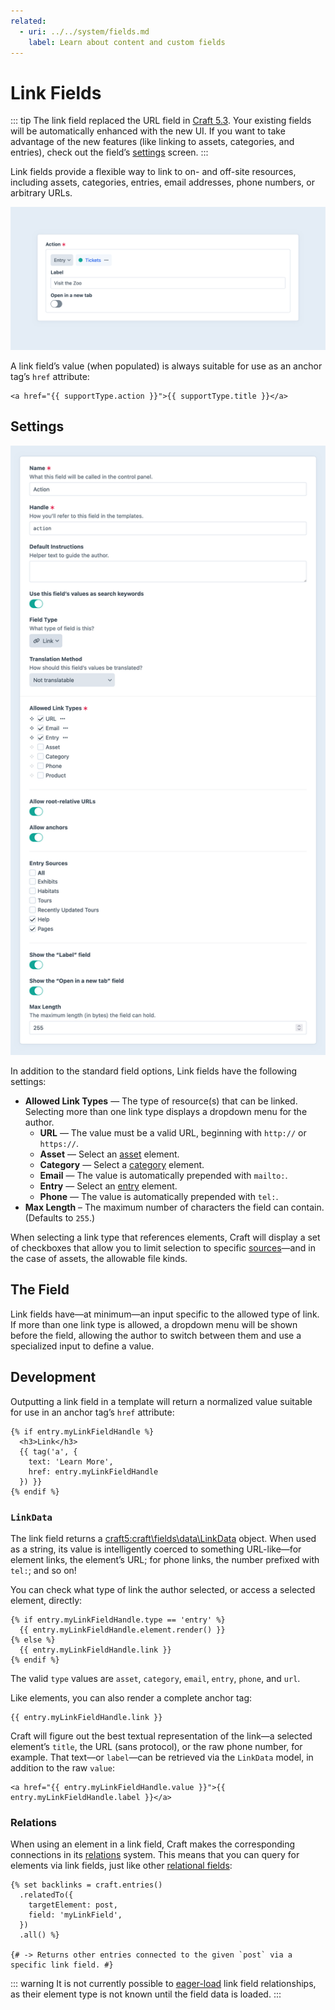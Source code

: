 ```yaml
---
related:
  - uri: ../../system/fields.md
    label: Learn about content and custom fields
---
```


# Link Fields <Badge text="New!" />

::: tip
The link field replaced the URL field in [Craft 5.3](github:craftcms/cms/releases/5.3.0). Your existing fields will be automatically enhanced with the new UI. If you want to take advantage of the new features (like linking to assets, categories, and entries), check out the field’s [settings](#settings) screen.
:::

Link fields provide a flexible way to link to on- and off-site resources, including assets, categories, entries, email addresses, phone numbers, or arbitrary URLs.

![Screenshot of the link field interface in the Craft control panel](../../images/fields-link-ui.png)

A link field’s value (when populated) is always suitable for use as an anchor tag’s `href` attribute:

```twig
<a href="{{ supportType.action }}">{{ supportType.title }}</a>
```

<!-- more -->

## Settings

<BrowserShot
  url="https://my-craft-project.ddev.site/admin/settings/fields/new"
  :link="false"
  :max-height="500"
  caption="Adding a new link field via the control panel.">
<img src="../../images/fields-link-settings.png" alt="Link field settings screen in the Craft control panel">
</BrowserShot>

In addition to the standard field options, Link fields have the following settings:

- **Allowed Link Types** — The type of resource(s) that can be linked. Selecting more than one link type displays a dropdown menu for the author.
  - **URL** — The value must be a valid URL, beginning with `http://` or `https://`.
  - **Asset** — Select an [asset](../element-types/assets.md) element.
  - **Category** — Select a [category](../element-types/categories.md) element.
  - **Email** — The value is automatically prepended with `mailto:`.
  - **Entry** — Select an [entry](../element-types/entries.md) element.
  - **Phone** — The value is automatically prepended with `tel:`.
- **Max Length** – The maximum number of characters the field can contain. (Defaults to `255`.)

When selecting a link type that references elements, Craft will display a set of checkboxes that allow you to limit selection to specific [sources](../../system/elements.md#sources)—and in the case of assets, the allowable file kinds.

## The Field

Link fields have—at minimum—an input specific to the allowed type of link. If more than one link type is allowed, a dropdown menu will be shown before the field, allowing the author to switch between them and use a specialized input to define a value.

## Development

Outputting a link field in a template will return a normalized value suitable for use in an anchor tag’s `href` attribute:

```twig
{% if entry.myLinkFieldHandle %}
  <h3>Link</h3>
  {{ tag('a', {
    text: 'Learn More',
    href: entry.myLinkFieldHandle
  }) }}
{% endif %}
```

### `LinkData`

The link field returns a <craft5:craft\fields\data\LinkData> object. When used as a string, its value is intelligently coerced to something URL-like—for element links, the element’s URL; for phone links, the number prefixed with `tel:`; and so on!

You can check what type of link the author selected, or access a selected element, directly:

```twig
{% if entry.myLinkFieldHandle.type == 'entry' %}
  {{ entry.myLinkFieldHandle.element.render() }}
{% else %}
  {{ entry.myLinkFieldHandle.link }}
{% endif %}
```

The valid `type` values are `asset`, `category`, `email`, `entry`, `phone`, and `url`.

Like elements, you can also render a complete anchor tag:

```twig
{{ entry.myLinkFieldHandle.link }}
```

Craft will figure out the best textual representation of the link—a selected element’s `title`, the URL (sans protocol), or the raw phone number, for example. That text—or `label`—can be retrieved via the `LinkData` model, in addition to the raw `value`:

```twig
<a href="{{ entry.myLinkFieldHandle.value }}">{{ entry.myLinkFieldHandle.label }}</a>
```

### Relations

When using an element in a link field, Craft makes the corresponding connections in its [relations](../../system/relations.md) system. This means that you can query for elements via link fields, just like other [relational fields](../../system/relations.md#custom-fields):

```twig
{% set backlinks = craft.entries()
  .relatedTo({
    targetElement: post,
    field: 'myLinkField',
  })
  .all() %}

{# -> Returns other entries connected to the given `post` via a specific link field. #}
```

::: warning
It is not currently possible to [eager-load](../../development/eager-loading.md) link field relationships, as their element type is not known until the field data is loaded.
:::
